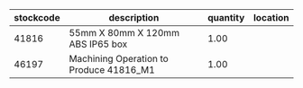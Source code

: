 |stockcode|description|quantity|location|
|---------|-----------|--------|--------|
|41816|55mm X 80mm X 120mm ABS IP65 box|1.00||
|46197|Machining Operation to Produce 41816_M1|1.00||
